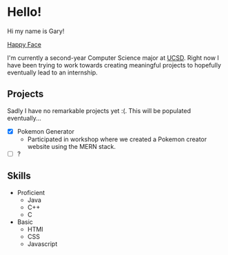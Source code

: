 # Hello!
Hi my name is Gary! 

[Happy Face](happyface.jpeg)

I'm currently a second-year Computer Science major at [UCSD](https://ucsd.edu/). Right now I have been trying to work towards creating meaningful projects to hopefully eventually lead to an internship. 

## Projects
Sadly I have no remarkable projects yet :(. This will be populated eventually... 
- [x] Pokemon Generator
  - Participated in workshop where we created a Pokemon creator website using the MERN stack. 
- [ ] ? 

## Skills
- Proficient
  - Java
  - C++
  - C
- Basic 
  - HTMl
  - CSS
  - Javascript
